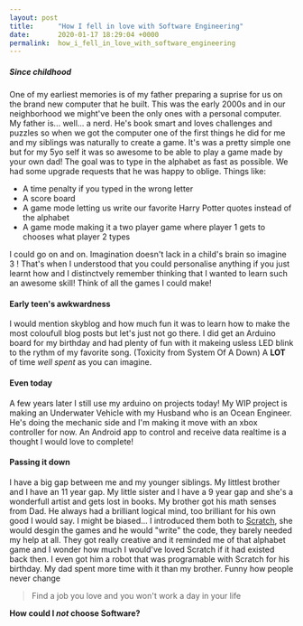 ```yaml
---
layout: post
title:      "How I fell in love with Software Engineering"
date:       2020-01-17 18:29:04 +0000
permalink:  how_i_fell_in_love_with_software_engineering
---
```


##### Since childhood
One of my earliest memories is of my father preparing a suprise for us on the brand new computer that he built. This was the early 2000s and in our neighborhood we might've been the only ones with a personal computer. My father is... well... a nerd. He's book smart and loves challenges and puzzles so when we got the computer one of the first things he did for me and my siblings was naturally to create a game. It's was a pretty simple one but for my 5yo self it was so awesome to be able to play a game made by your own dad! The goal was to type in the alphabet as fast as possible. We had some upgrade requests that he was happy to oblige.
Things like:  
* A time penalty if you typed in the wrong letter 
* A score board
* A game mode letting us write our favorite Harry Potter quotes instead of the alphabet
* A game mode making it a two player game where player 1 gets to chooses what player 2 types 

I could go on and on. Imagination doesn't lack in a child's brain so imagine 3 !
That's when I understood that you could personalise anything if you just learnt how and I distinctvely remember thinking that I wanted to learn such an awesome skill! Think of all the games I could make!

#### Early teen's awkwardness
I would mention skyblog and how much fun it was to learn how to make the most coloufull blog posts but let's just not go there.
I did get an Arduino board for my birthday and had plenty of fun with it makeing usless LED blink to the rythm of my favorite song. (Toxicity from System Of A Down) A **LOT** of time *well spent* as you can imagine.

#### Even today
A few years later I still use my arduino on projects today! 
My WIP project is making an Underwater Vehicle with my Husband who is an Ocean Engineer. He's doing the mechanic side and I'm making it move with an xbox controller for now. An Android app to control and receive data realtime is a thought I would love to complete!

#### Passing it down 
I have a big gap between me and my younger siblings. My littlest brother and I have an 11 year gap.  My little sister and I have a 9 year gap and she's a wonderfull artist and gets lost in books. My brother got his math senses from Dad. He always had a brilliant logical mind, too brilliant for his own good I would say. I might be biased... I introduced them both to [Scratch](https://scratch.mit.edu/), she would desgin the games and he would "write" the code, they barely needed my help at all. They got really creative and it reminded me of that alphabet game and I wonder how much I would've loved Scratch if it had existed back then. I even got him a robot that was programable with Scratch for his birthday. My dad spent more time with it than my brother. Funny how people never change

>Find a job you love and you won't work a day in your life 

**How could I *not* choose Software?**
